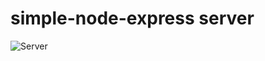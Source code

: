 # simple-node-express server

![Server](https://user-images.githubusercontent.com/86673072/138394924-7084b180-d0ce-41ba-a004-25fa7fe69192.JPG)
